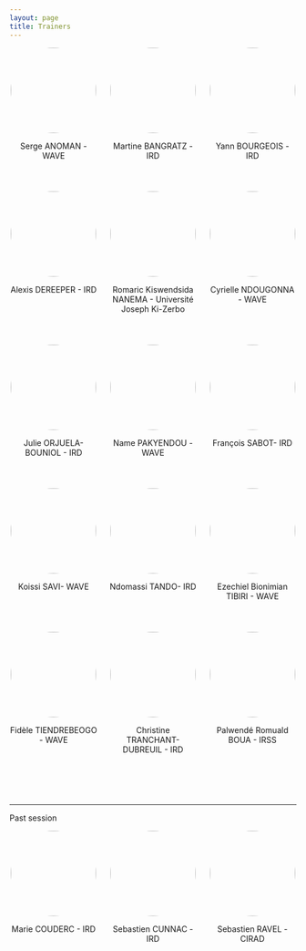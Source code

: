 ```yaml
---
layout: page
title: Trainers
---
```


<div style="display: flex; flex-wrap: wrap; gap: 20px; justify-content: space-between;">

  <div style="flex: 1 1 calc(33.333% - 20px); text-align: center; margin-bottom: 20px;">
    <img src="/cibig/assets/img/trainer_serge_anoman.jpg" style="height: 150px; border-radius: 50%; margin: 0 auto;">
    <p>Serge ANOMAN - WAVE</p>
  </div>

  <div style="flex: 1 1 calc(33.333% - 20px); text-align: center; margin-bottom: 20px;">
    <img src="/cibig/assets/img/trainer_martine_bangratz.jpeg" style="height: 150px; border-radius: 50%; margin: 0 auto;">
    <p>Martine BANGRATZ - IRD</p>
  </div>

  <div style="flex: 1 1 calc(33.333% - 20px); text-align: center; margin-bottom: 20px;">
    <img src="/cibig/assets/img/trainer_yann_bourgeois.jpeg" style="height: 150px; border-radius: 50%; margin: 0 auto;">
    <p>Yann BOURGEOIS - IRD</p>
  </div>

  <div style="flex: 1 1 calc(33.333% - 20px); text-align: center; margin-bottom: 20px;">
    <img src="/cibig/assets/img/trainer_alexis_dereeper.jpeg" style="height: 150px; border-radius: 50%; margin: 0 auto;">
    <p>Alexis DEREEPER - IRD</p>
  </div>

  <div style="flex: 1 1 calc(33.333% - 20px); text-align: center; margin-bottom: 20px;">
    <img src="/cibig/assets/img/trainer_romaric_nanema.jpeg" style="height: 150px; border-radius: 50%; margin: 0 auto;">
    <p>Romaric Kiswendsida NANEMA - Université Joseph Ki-Zerbo</p>
  </div>


  <div style="flex: 1 1 calc(33.333% - 20px); text-align: center; margin-bottom: 20px;">
    <img src="/cibig/assets/img/trainer_cyrielle_ndougonna.jpg" style="height: 150px; border-radius: 50%; margin: 0 auto;">
    <p>Cyrielle NDOUGONNA - WAVE</p>
  </div>
  
  <div style="flex: 1 1 calc(33.333% - 20px); text-align: center; margin-bottom: 20px;">
    <img src="/cibig/assets/img/trainer_julie_orjuela.jpg" style="height: 150px; border-radius: 50%; margin: 0 auto;">
    <p>Julie ORJUELA-BOUNIOL - IRD</p>
  </div>


  <div style="flex: 1 1 calc(33.333% - 20px); text-align: center; margin-bottom: 20px;">
    <img src="/cibig/assets/img/trainer_name_pakyendou.jpg" style="height: 150px; border-radius: 50%; margin: 0 auto;">
    <p>Name PAKYENDOU - WAVE</p>
  </div>
  
  <div style="flex: 1 1 calc(33.333% - 20px); text-align: center; margin-bottom: 20px;">
    <img src="/cibig/assets/img/trainer_francois_sabot.jpeg" style="height: 150px; border-radius: 50%; margin: 0 auto;">
    <p>François SABOT- IRD</p>
  </div>


  <div style="flex: 1 1 calc(33.333% - 20px); text-align: center; margin-bottom: 20px;">
    <img src="/cibig/assets/img/trainer_koissi_savi.jpg" style="height: 150px; border-radius: 50%; margin: 0 auto;">
    <p>Koissi SAVI- WAVE</p>
  </div>
  
  <div style="flex: 1 1 calc(33.333% - 20px); text-align: center; margin-bottom: 20px;">
    <img src="/cibig/assets/img/trainer_ndomassi_tando.jpg" style="height: 150px; border-radius: 50%; margin: 0 auto;">
    <p>Ndomassi TANDO- IRD</p>
  </div>

  <div style="flex: 1 1 calc(33.333% - 20px); text-align: center; margin-bottom: 20px;">
    <img src="/cibig/assets/img/trainer_ezechiel_tibiri.jpeg" style="height: 150px; border-radius: 50%; margin: 0 auto;">
    <p>Ezechiel Bionimian TIBIRI - WAVE</p>
  </div>

  <div style="flex: 1 1 calc(33.333% - 20px); text-align: center; margin-bottom: 20px;">
    <img src="/cibig/assets/img/trainer_fidele_tiendrebeogo.jpeg" style="height: 150px; border-radius: 50%; margin: 0 auto;">
    <p>Fidèle TIENDREBEOGO - WAVE</p>
  </div>

  <div style="flex: 1 1 calc(33.333% - 20px); text-align: center; margin-bottom: 20px;">
    <img src="/cibig/assets/img/trainer_christine_tranchant.jpeg" style="height: 150px; border-radius: 50%; margin: 0 auto;">
    <p>Christine TRANCHANT-DUBREUIL - IRD</p>
  </div>

  <div style="flex: 1 1 calc(33.333% - 20px); text-align: center; margin-bottom: 20px;">
    <img src="/cibig/assets/img/trainer_romuald_boua.jpeg" style="height: 150px; border-radius: 50%; margin: 0 auto;">
    <p>Palwendé Romuald BOUA - IRSS</p>
  </div>

  <!-- Ajout d'un div vide pour ??quilibrer la derni??re ligne -->
  <div style="flex: 1 1 calc(33.333% - 20px); text-align: center; margin-bottom: 20px;">
  </div>

  <div style="flex: 1 1 calc(33.333% - 20px); text-align: center; margin-bottom: 20px;">
  </div>

</div>

---

Past session

<div style="display: flex; flex-wrap: wrap; gap: 20px; justify-content: space-between;">
  
  <div style="flex: 1 1 calc(33.333% - 20px); text-align: center; margin-bottom: 20px;">
    <img src="/cibig/assets/img/trainer_anonym.jpeg" style="height: 150px; border-radius: 50%; margin: 0 auto;">
    <p>Marie COUDERC - IRD</p>
  </div>

  <div style="flex: 1 1 calc(33.333% - 20px); text-align: center; margin-bottom: 20px;">
    <img src="/cibig/assets/img/trainer_sebastien_cunnac.jpeg" style="height: 150px; border-radius: 50%; margin: 0 auto;">
    <p>Sebastien CUNNAC - IRD</p>
  </div>
  
  <div style="flex: 1 1 calc(33.333% - 20px); text-align: center; margin-bottom: 20px;">
    <img src="/cibig/assets/img/trainer_sebastien_ravel.jpg" style=" height: 150px; border-radius: 50%; margin: 0 auto;">
    <p>Sebastien RAVEL - CIRAD</p>
  </div>
  
</div>
